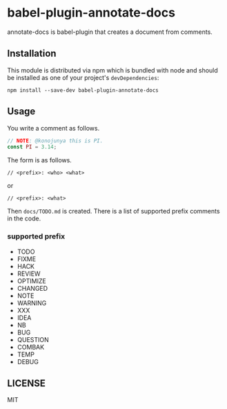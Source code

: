 # babel-plugin-annotate-docs

annotate-docs is babel-plugin that creates a document from comments.

## Installation

This module is distributed via npm which is bundled with node and should be installed as one of your project's `devDependencies`:

```
npm install --save-dev babel-plugin-annotate-docs
```

## Usage

You write a comment as follows.

```typescript
// NOTE: @konojunya this is PI.
const PI = 3.14;
```

The form is as follows.

```
// <prefix>: <who> <what>
```

or

```
// <prefix>: <what>
```

Then `docs/TODO.md` is created. There is a list of supported prefix comments in the code.

### supported prefix

- TODO
- FIXME
- HACK
- REVIEW
- OPTIMIZE
- CHANGED
- NOTE
- WARNING
- XXX
- IDEA
- NB
- BUG
- QUESTION
- COMBAK
- TEMP
- DEBUG

## LICENSE

MIT
